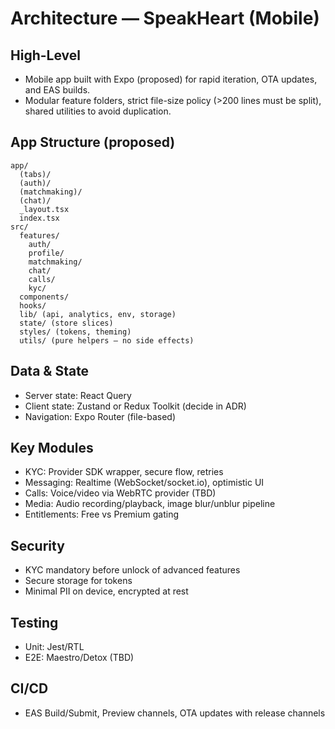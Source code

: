 # Architecture — SpeakHeart (Mobile)

## High-Level
- Mobile app built with Expo (proposed) for rapid iteration, OTA updates, and EAS builds.
- Modular feature folders, strict file-size policy (>200 lines must be split), shared utilities to avoid duplication.

## App Structure (proposed)
```
app/
  (tabs)/
  (auth)/
  (matchmaking)/
  (chat)/
  _layout.tsx
  index.tsx
src/
  features/
    auth/
    profile/
    matchmaking/
    chat/
    calls/
    kyc/
  components/
  hooks/
  lib/ (api, analytics, env, storage)
  state/ (store slices)
  styles/ (tokens, theming)
  utils/ (pure helpers — no side effects)
```

## Data & State
- Server state: React Query
- Client state: Zustand or Redux Toolkit (decide in ADR)
- Navigation: Expo Router (file-based)

## Key Modules
- KYC: Provider SDK wrapper, secure flow, retries
- Messaging: Realtime (WebSocket/socket.io), optimistic UI
- Calls: Voice/video via WebRTC provider (TBD)
- Media: Audio recording/playback, image blur/unblur pipeline
- Entitlements: Free vs Premium gating

## Security
- KYC mandatory before unlock of advanced features
- Secure storage for tokens
- Minimal PII on device, encrypted at rest

## Testing
- Unit: Jest/RTL
- E2E: Maestro/Detox (TBD)

## CI/CD
- EAS Build/Submit, Preview channels, OTA updates with release channels
